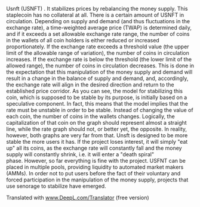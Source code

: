 Usnft (USNFT) . It stabilizes prices by rebalancing the money supply. This staplecoin has no collateral at all. There is a certain amount of USNFT in circulation. Depending on supply and demand (and thus fluctuations in the exchange rate), a time-weighted average price (TWAP) is determined daily, and if it exceeds a set allowable exchange rate range, the number of coins in the wallets of all coin holders is either reduced or increased proportionately.
If the exchange rate exceeds a threshold value (the upper limit of the allowable range of variation), the number of coins in circulation increases. If the exchange rate is below the threshold (the lower limit of the allowed range), the number of coins in circulation decreases. This is done in the expectation that this manipulation of the money supply and demand will result in a change in the balance of supply and demand, and, accordingly, the exchange rate will align in the desired direction and return to the established price corridor.
As you can see, the model for stabilizing this coin, which is supposed to be stable by its purpose, is initially based on a speculative component. In fact, this means that the model implies that the rate must be unstable in order to be stable.
Instead of changing the value of each coin, the number of coins in the wallets changes. Logically, the capitalization of that coin on the graph should represent almost a straight line, while the rate graph should not, or better yet, the opposite. In reality, however, both graphs are very far from that.
Unsft is designed to be more stable the more users it has. If the project loses interest, it will simply "eat up" all its coins, as the exchange rate will constantly fall and the money supply will constantly shrink, i.e. it will enter a "death spiral" phase. However, so far everything is fine with the project. USFNT can be placed in multiple pools, providing liquidity to automated market makers (AMMs).
In order not to put users before the fact of their voluntary and forced participation in the manipulation of the money supply, projects that use senorage to stabilize have emerged.

Translated with www.DeepL.com/Translator (free version)